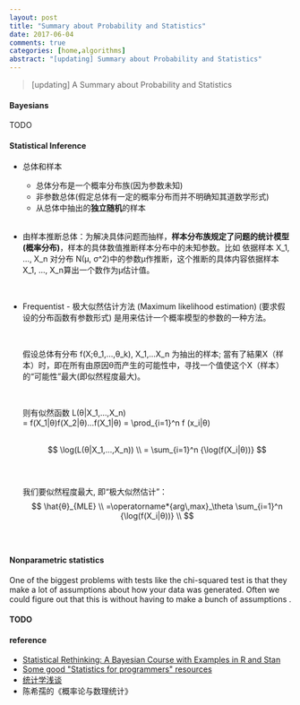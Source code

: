 ```yaml
---
layout: post
title: "Summary about Probability and Statistics"
date: 2017-06-04
comments: true
categories: [home,algorithms]
abstract: "[updating] Summary about Probability and Statistics"
---
```


> [updating] A Summary about Probability and Statistics 

#### Bayesians   
TODO 


#### Statistical Inference
* 总体和样本
    - 总体分布是一个概率分布族(因为参数未知)
    - 非参数总体(假定总体有一定的概率分布而并不明确知其道数学形式) 
    - 从总体中抽出的**独立随机**的样本  
     
    <br/>

* 由样本推断总体：为解决具体问题而抽样，**样本分布族规定了问题的统计模型(概率分布)**，样本的具体数值推断样本分布中的未知参数。比如 依据样本 X_1, ..., X_n 对分布 N(μ, σ^2)中的参数μ作推断，这个推断的具体内容依据样本X_1, ..., X_n算出一个数作为μ估计值。  
  
    <br/>
    
* Frequentist - 极大似然估计方法 (Maximum likelihood estimation) (要求假设的分布函数有参数形式) 是用来估计一个概率模型的参数的一种方法。 

    <br/>

    假设总体有分布  f(X;θ_1,...,θ_k), X_1,...X_n  为抽出的样本; 當有了結果X（样本）时，即在所有由原因θ而产生的可能性中，寻找一个值使这个X（样本）的“可能性”最大(即似然程度最大)。  

    <br/>

    则有似然函数
     L(θ|X_1,...,X_n)   
       = f(X_1|θ)f(X_2|θ)...f(X_1|θ)
       = \prod_{i=1}^n f (x_i|θ)
    <br/><br/>   

    $$ \log(L(θ|X_1,...,X_n)) \\
      = \sum_{i=1}^n {\log(f(X_i|θ))}
    $$<br/><br/> 
     
     我们要似然程度最大, 即“极大似然估计”：
    $$ \hat{θ}_{MLE} \\
       =\operatorname*{arg\,max}_\theta \sum_{i=1}^n {\log(f(X_i|θ))}  \\
    $$<br/><br/>   
    
#### Nonparametric statistics
One of the biggest problems with tests like the chi-squared test is that they make a lot 
of assumptions about how your data was generated. Often we could figure out that this is 
without having to make a bunch of assumptions .  
 



#### TODO
    
    
#### reference 
* [Statistical Rethinking: A Bayesian Course with Examples in R and Stan](https://github.com/rmcelreath/statrethinking_winter2019) 
* [Some good "Statistics for programmers" resources](https://jvns.ca/blog/2017/04/17/statistics-for-programmers/)
* [统计学浅谈](http://episte.math.ntu.edu.tw/articles/mm/mm_03_3_07/index.html)
*  陈希孺的《概率论与数理统计》
